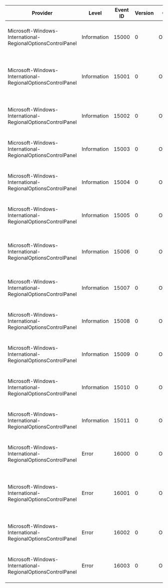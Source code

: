 Provider                                                     |  Level        |  Event ID  |  Version  |  Channel      |  Task                               |  Opcode            |  Keyword  |  Message
-------------------------------------------------------------|---------------|------------|-----------|---------------|-------------------------------------|--------------------|-----------|-----------------------------------------------------------------------------------------------
Microsoft-Windows-International-RegionalOptionsControlPanel  |  Information  |  15000     |  0        |  Operational  |  Region and Language control panel  |  RLOUI operations  |           |  The user changed their user locale to "{LocaleName}".
Microsoft-Windows-International-RegionalOptionsControlPanel  |  Information  |  15001     |  0        |  Operational  |  Region and Language control panel  |  RLOUI operations  |           |  The user reset all customisations for the user locale "{LocaleName}" to the system default.
Microsoft-Windows-International-RegionalOptionsControlPanel  |  Information  |  15002     |  0        |  Operational  |  Region and Language control panel  |  RLOUI operations  |           |  The user changed the user locale setting "{LCType}" to "{Data}".
Microsoft-Windows-International-RegionalOptionsControlPanel  |  Information  |  15003     |  0        |  Operational  |  Region and Language control panel  |  RLOUI operations  |           |  The user changed their alternative sort to "{LocaleName}".
Microsoft-Windows-International-RegionalOptionsControlPanel  |  Information  |  15004     |  0        |  Operational  |  Region and Language control panel  |  RLOUI operations  |           |  The user changed their calendar to "{String}".
Microsoft-Windows-International-RegionalOptionsControlPanel  |  Information  |  15005     |  0        |  Operational  |  Region and Language control panel  |  RLOUI operations  |           |  The user changed their TwoDigitYearMax to {String}.
Microsoft-Windows-International-RegionalOptionsControlPanel  |  Information  |  15006     |  0        |  Operational  |  Region and Language control panel  |  RLOUI operations  |           |  The user changed their location preference (GeoID) to {Value}.
Microsoft-Windows-International-RegionalOptionsControlPanel  |  Information  |  15007     |  0        |  Operational  |  Region and Language control panel  |  RLOUI operations  |           |  The system locale was changed to "{LocaleName}".
Microsoft-Windows-International-RegionalOptionsControlPanel  |  Information  |  15008     |  0        |  Operational  |  Region and Language control panel  |  RLOUI operations  |           |
Microsoft-Windows-International-RegionalOptionsControlPanel  |  Information  |  15009     |  0        |  Operational  |  Region and Language control panel  |  RLOUI operations  |           |
Microsoft-Windows-International-RegionalOptionsControlPanel  |  Information  |  15010     |  0        |  Operational  |  Region and Language control panel  |  RLOUI operations  |           |  The user has changed their UI Language to "{LocaleName}".
Microsoft-Windows-International-RegionalOptionsControlPanel  |  Information  |  15011     |  0        |  Operational  |  Region and Language control panel  |  RLOUI operations  |           |  The user has changed their UI Language fall-back order to "{LocaleName}".
Microsoft-Windows-International-RegionalOptionsControlPanel  |  Error        |  16000     |  0        |  Operational  |  Region and Language control panel  |  RLOUI operations  |           |  Failed to change UI Language to "{LocaleName}". Status code is: {StatusCode}.
Microsoft-Windows-International-RegionalOptionsControlPanel  |  Error        |  16001     |  0        |  Operational  |  Region and Language control panel  |  RLOUI operations  |           |  Failed to change UI Language fall-back order to "{LocaleName}". Status code is: {StatusCode}.
Microsoft-Windows-International-RegionalOptionsControlPanel  |  Error        |  16002     |  0        |  Operational  |  Region and Language control panel  |  RLOUI operations  |           |  The system locale could not be changed to "{LocaleName}".
Microsoft-Windows-International-RegionalOptionsControlPanel  |  Error        |  16003     |  0        |  Operational  |  Region and Language control panel  |  RLOUI operations  |           |